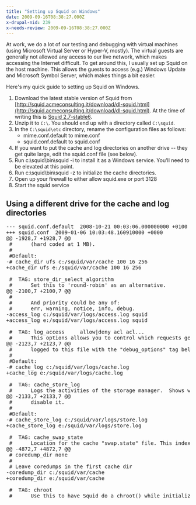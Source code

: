 ```yaml
---
title: "Setting up Squid on Windows"
date: 2009-09-16T08:38:27.000Z
x-drupal-nid: 239
x-needs-review: 2009-09-16T08:38:27.000Z
---
```

At work, we do a lot of our testing and debugging with virtual machines (using Microsoft Virtual Server or Hyper-V, mostly). The virtual guests are generally not allowed any access to our live network, which makes accessing the Internet difficult. To get around this, I usually set up Squid on the host machine. This allows the guests to access (e.g.) Windows Update and Microsoft Symbol Server, which makes things a bit easier.

Here's my quick guide to setting up Squid on Windows.

1.  Download the latest stable version of Squid from [http://squid.acmeconsulting.it/download/dl-squid.html](http://squid.acmeconsulting.it/download/dl-squid.html). At the time of writing this is [Squid 2.7-stable6](http://squid.acmeconsulting.it/download/squid-2.7.STABLE6-bin.zip).
2.  Unzip it to `C:\`. You should end up with a directory called `C:\squid`.
3.  In the `C:\squid\etc` directory, rename the configuration files as follows:
    *   mime.conf.default to mime.conf
    *   squid.conf.default to squid.conf
4.  If you want to put the cache and log directories on another drive -- they get quite large, edit the squid.conf file (see below).
5.  Run c:\squid\bin\squid -i to install it as a Windows service. You'll need to be elevated at this point.
6.  Run c:\squid\bin\squid -z to initialize the cache directories.
7.  Open up your firewall to either allow squid.exe or port 3128
8.  Start the squid service

## Using a different drive for the cache and log directories

<pre>--- squid.conf.default  2008-10-21 00:03:06.000000000 +0100
+++ squid.conf  2009-01-06 10:03:48.160910000 +0000
@@ -1928,7 +1928,7 @@
 #      (hard coded at 1 MB).
 #
 #Default:
-# cache_dir ufs c:/squid/var/cache 100 16 256
+cache_dir ufs e:/squid/var/cache 100 16 256

 #  TAG: store_dir_select_algorithm
 #      Set this to 'round-robin' as an alternative.
@@ -2100,7 +2100,7 @@
 #
 #      And priority could be any of:
 #      err, warning, notice, info, debug.
-access_log c:/squid/var/logs/access.log squid
+access_log e:/squid/var/logs/access.log squid

 #  TAG: log_access     allow|deny acl acl...
 #      This options allows you to control which requests gets logged
@@ -2123,7 +2123,7 @@
 #      logged to this file with the "debug_options" tag below.
 #
 #Default:
-# cache_log c:/squid/var/logs/cache.log
+cache_log e:/squid/var/logs/cache.log

 #  TAG: cache_store_log
 #      Logs the activities of the storage manager.  Shows which
@@ -2133,7 +2133,7 @@
 #      disable it.
 #
 #Default:
-# cache_store_log c:/squid/var/logs/store.log
+cache_store_log e:/squid/var/logs/store.log

 #  TAG: cache_swap_state
 #      Location for the cache "swap.state" file. This index file holds
@@ -4872,7 +4872,7 @@
 # coredump_dir none
 #
 # Leave coredumps in the first cache dir
-coredump_dir c:/squid/var/cache
+coredump_dir e:/squid/var/cache

 #  TAG: chroot
 #      Use this to have Squid do a chroot() while initializing.  This
</pre>
